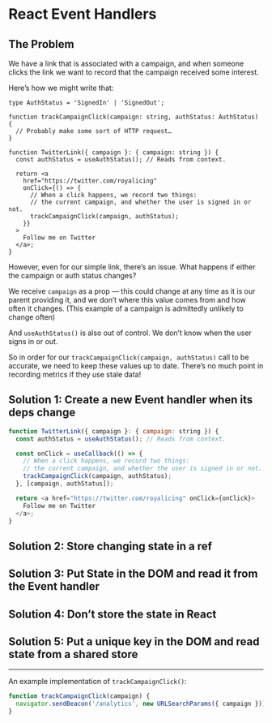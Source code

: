 # React Event Handlers

## The Problem

We have a link that is associated with a campaign, and when someone clicks the link we want to record that the campaign received some interest.

Here’s how we might write that:

```tsx
type AuthStatus = 'SignedIn' | 'SignedOut';

function trackCampaignClick(campaign: string, authStatus: AuthStatus) {
  // Probably make some sort of HTTP request…
}

function TwitterLink({ campaign }: { campaign: string }) {
  const authStatus = useAuthStatus(); // Reads from context.

  return <a
    href="https://twitter.com/royalicing"
    onClick={() => {
      // When a click happens, we record two things:
      // the current campaign, and whether the user is signed in or not.
      trackCampaignClick(campaign, authStatus);
    }}
  >
    Follow me on Twitter
  </a>;
}
```

However, even for our simple link, there’s an issue. What happens if either the campaign or auth status changes?

We receive `campaign` as a prop — this could change at any time as it is our parent providing it, and we don’t where this value comes from and how often it changes. (This example of a campaign is admittedly unlikely to change often)

And `useAuthStatus()` is also out of control. We don’t know when the user signs in or out.

So in order for our `trackCampaignClick(campaign, authStatus)` call to be accurate, we need to keep these values up to date. There’s no much point in recording metrics if they use stale data!

## Solution 1: Create a new Event handler when its deps change

```js
function TwitterLink({ campaign }: { campaign: string }) {
  const authStatus = useAuthStatus(); // Reads from context.

  const onClick = useCallback(() => {
    // When a click happens, we record two things:
    // the current campaign, and whether the user is signed in or not.
    trackCampaignClick(campaign, authStatus);
  }, [campaign, authStatus]);

  return <a href="https://twitter.com/royalicing" onClick={onClick}>
    Follow me on Twitter
  </a>;
}
```

## Solution 2: Store changing state in a ref

## Solution 3: Put State in the DOM and read it from the Event handler

## Solution 4: Don’t store the state in React

## Solution 5: Put a unique key in the DOM and read state from a shared store

----

An example implementation of `trackCampaignClick()`:

```js
function trackCampaignClick(campaign) {
  navigator.sendBeacon('/analytics', new URLSearchParams({ campaign }));
}
```
